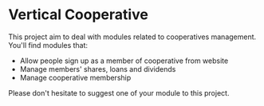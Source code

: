 # Vertical Cooperative
This project aim to deal with modules related to cooperatives management. You'll find modules that:

 - Allow people sign up as a member of cooperative from website
 - Manage members' shares, loans and dividends
 - Manage cooperative membership

Please don't hesitate to suggest one of your module to this project.